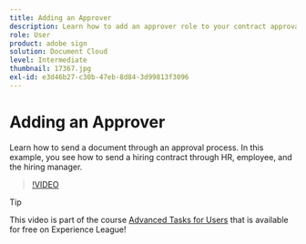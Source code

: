 ```yaml
---
title: Adding an Approver
description: Learn how to add an approver role to your contract approval process
role: User
product: adobe sign
solution: Document Cloud
level: Intermediate
thumbnail: 17367.jpg
exl-id: e3d46b27-c30b-47eb-8d84-3d99813f3096
---
```

# Adding an Approver

Learn how to send a document through an approval process. In this example, you see how to send a hiring contract through HR, employee, and the hiring manager.

>[!VIDEO](https://video.tv.adobe.com/v/17367?hidetitle=true)

>[!TIP]
>
>This video is part of the course [Advanced Tasks for Users](https://experienceleague.adobe.com/?recommended=Sign-U-1-2020.3) that is available for free on Experience League!


